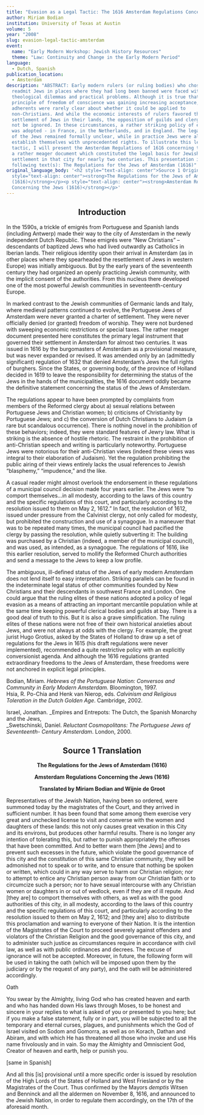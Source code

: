 ```yaml
---
title: "Evasion as a Legal Tactic: The 1616 Amsterdam Regulations Concerning the Jews"
author: Miriam Bodian
institution: University of Texas at Austin
volume: 5
year: "2008"
slug: evasion-legal-tactic-amsterdam
event:
  name: "Early Modern Workshop: Jewish History Resources"
  theme: "Law: Continuity and Change in the Early Modern Period"
language:
  - Dutch, Spanish
publication_location:
  - Amsterdam
description: "ABSTRACT: Early modern rulers (or ruling bodies) who chose to
  readmit Jews in places where they had long been banned were faced with
  theological dilemmas and practical problems. Although it is true that the
  principle of freedom of conscience was gaining increasing acceptance, its
  adherents were rarely clear about whether it could be applied to
  non-Christians. And while the economic interests of rulers favored the
  settlement of Jews in their lands, the opposition of guilds and clergy could
  not be ignored. In these circumstances, a rather striking policy of evasion
  was adopted - in France, in the Netherlands, and in England. The legal status
  of the Jews remained formally unclear, while in practice Jews were allowed to
  establish themselves with unprecedented rights. To illustrate this legal
  tactic, I will present the Amsterdam Regulations of 1616 concerning the Jews -
  a rather meager document which constituted the legal basis for Jewish
  settlement in that city for nearly two centuries. This presentation is for the
  following text(s): The Regulations for the Jews of Amsterdam (1616)"
original_language_body: '<h2 style="text-align: center">Source 1 Original</h2><p
  style="text-align: center"><strong>The Regulations for the Jews of Amsterdam
  (1616)</strong></p><p style="text-align: center"><strong>Amsterdam Regulations
  Concerning the Jews (1616)</strong></p>'
---
```

<h2 style="text-align: center">Introduction</h2>

In the 1590s, a trickle of emigrés from Portuguese and Spanish lands (including Antwerp) made their way to the city of Amsterdam in the newly independent Dutch Republic. These emigrés were “New Christians” – descendants of baptized Jews who had lived outwardly as Catholics in Iberian lands. Their religious identity upon their arrival in Amsterdam (as in other places where they spearheaded the resettlement of Jews in western Europe) was initially ambiguous. But by the early years of the seventeenth century they had organized an openly practicing Jewish community, with the implicit consent of the authorities. From this nucleus there developed one of the most powerful Jewish communities in seventeenth-century Europe.

In marked contrast to the Jewish communities of Germanic lands and Italy, where medieval patterns continued to evolve, the Portuguese Jews of Amsterdam were never granted a charter of settlement. They were never officially denied (or granted) freedom of worship. They were not burdened with sweeping economic restrictions or special taxes. The rather meager document presented here constitutes the primary legal instrument that governed their settlement in Amsterdam for almost two centuries. It was issued in 1616 by the burgomasters of Amsterdam as a provisional measure, but was never expanded or revised. It was amended only by an (admittedly significant) regulation of 1632 that denied Amsterdam’s Jews the full rights of burghers. Since the States, or governing body, of the province of Holland decided in 1619 to leave the responsibility for determining the status of the Jews in the hands of the municipalities, the 1616 document oddly became the definitive statement concerning the status of the Jews of Amsterdam.

The regulations appear to have been prompted by complaints from members of the Reformed clergy about a) sexual relations between Portuguese Jews and Christian women; b) criticisms of Christianity by Portuguese Jews; and c) the conversion of Dutch Christians to Judaism (a rare but scandalous occurrence). There is nothing novel in the prohibition of these behaviors; indeed, they were standard features of Jewry law. What is striking is the absence of hostile rhetoric. The restraint in the prohibition of anti-Christian speech and writing is particularly noteworthy. Portuguese Jews were notorious for their anti-Christian views (indeed these views was integral to their elaboration of Judaism). Yet the regulation prohibiting the public airing of their views entirely lacks the usual references to Jewish “blasphemy,” “impudence,” and the like.

A casual reader might almost overlook the endorsement in these regulations of a municipal council decision made four years earlier. The Jews were “to comport themselves...in all modesty, according to the laws of this country and the specific regulations of this court, and particularly according to the resolution issued to them on May 2, 1612.” In fact, the resolution of 1612, issued under pressure from the Calvinist clergy, not only called for modesty, but prohibited the construction and use of a synagogue. In a maneuver that was to be repeated many times, the municipal council had pacified the clergy by passing the resolution, while quietly subverting it: The building was purchased by a Christian (indeed, a member of the municipal council), and was used, as intended, as a synagogue. The regulations of 1616, like this earlier resolution, served to mollify the Reformed Church authorities and send a message to the Jews to keep a low profile.

The ambiguous, ill-defined status of the Jews of early modern Amsterdam does not lend itself to easy interpretation. Striking parallels can be found in the indeterminate legal status of other communities founded by New Christians and their descendants in southwest France and London. One could argue that the ruling elites of these nations adopted a policy of legal evasion as a means of attracting an important mercantile population while at the same time keeping powerful clerical bodies and guilds at bay. There is a good deal of truth to this. But it is also a grave simplification. The ruling elites of these nations were not free of their own historical anxieties about Jews, and were not always at odds with the clergy. For example, the great jurist Hugo Grotius, asked by the States of Holland to draw up a set of regulations for the Jews in 1615 (his draft regulations were never implemented), recommended a quite restrictive policy with an explicitly conversionist agenda. And although the 1616 regulations granted extraordinary freedoms to the Jews of Amsterdam, these freedoms were not anchored in explicit legal principles.

Bodian, Miriam. _Hebrews of the Portuguese Nation: Conversos and Community in Early Modern Amsterdam._ Bloomington, 1997.  
Hsia, R. Po-Chia and Henk van Nierop, eds. _Calvinism and Religious Toleration in the Dutch Golden Age_. Cambridge, 2002.

Israel, Jonathan. _Empires and Entrepots: The Dutch, the Spanish Monarchy and the Jews,  
_Swetschinski, Daniel. _Reluctant Cosmopolitans: The Portuguese Jews of Seventeenth- Century Amsterdam_. London, 2000.

<h2 style="text-align: center">Source 1 Translation</h2><p style="text-align: center"><strong>The Regulations for the Jews of Amsterdam (1616)</strong></p><p style="text-align: center"><strong>Amsterdam Regulations Concerning the Jews (1616)</strong></p><p style="text-align: center"><strong>Translated by Miriam Bodian and Wijnie de Groot</strong></p>

Representatives of the Jewish Nation, having been so ordered, were summoned today by the magistrates of the Court, and they arrived in sufficient number. It has been found that some among them exercise very great and unchecked license to visit and converse with the women and daughters of these lands: this not only causes great vexation in this City and its environs, but produces other harmful results. There is no longer any intention of tolerating this, but rather to punish appropriately the offenses that have been committed. And to better warn them \[the Jews\] and to prevent such excesses in the future, which violate the good governance of this city and the constitution of this same Christian community, they will be admonished not to speak or to write, and to ensure that nothing be spoken or written, which could in any way serve to harm our Christian religion; nor to attempt to entice any Christian person away from our Christian faith or to circumcize such a person; nor to have sexual intercourse with any Christian women or daughters in or out of wedlock, even if they are of ill repute. And \[they are\] to comport themselves with others, as well as with the good authorities of this city, in all modesty, according to the laws of this country and the specific regulations of this court, and particularly according to the resolution issued to them on May 2, 1612; and \[they are\] also to distribute this proclamation and warning to everyone of their Nation. It is the intention of the Magistrates of the Court to proceed severely against offenders and violators of the Christian Religion and the good governance of this city, and to administer such justice as circumstances require in accordance with civil law, as well as with public ordinances and decrees. The excuse of ignorance will not be accepted. Moreover, in future, the following form will be used in taking the oath (which will be imposed upon them by the judiciary or by the request of any party), and the oath will be administered accordingly.

Oath

You swear by the Almighty, living God who has created heaven and earth and who has handed down His laws through Moses, to be honest and sincere in your replies to what is asked of you or presented to you here; but if you make a false statement, fully or in part, you will be subjected to all the temporary and eternal curses, plagues, and punishments which the God of Israel visited on Sodom and Gomorra, as well as on Korach, Dathan and Abiram, and with which He has threatened all those who invoke and use His name frivolously and in vain. So may the Almighty and Omniscient God, Creator of heaven and earth, help or punish you.

\[same in Spanish\]

And all this \[is\] provisional until a more specific order is issued by resolution of the High Lords of the States of Holland and West Friesland or by the Magistrates of the Court. Thus confirmed by the Mayors _demptis_ Witsen and Benninck and all the aldermen on November 8, 1616, and announced to the Jewish Nation, in order to regulate them accordingly, on the 17th of the aforesaid month.